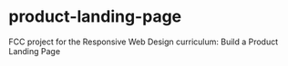 # product-landing-page
FCC project for the Responsive Web Design curriculum: Build a Product Landing Page
